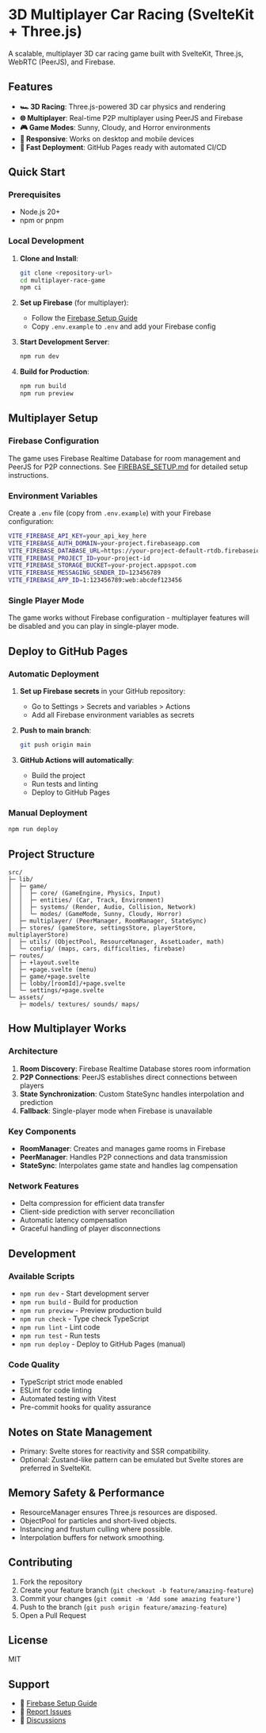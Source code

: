 # 3D Multiplayer Car Racing (SvelteKit + Three.js)

A scalable, multiplayer 3D car racing game built with SvelteKit, Three.js, WebRTC (PeerJS), and Firebase.

## Features

- **🏎️ 3D Racing**: Three.js-powered 3D car physics and rendering
- **🌐 Multiplayer**: Real-time P2P multiplayer using PeerJS and Firebase
- **🎮 Game Modes**: Sunny, Cloudy, and Horror environments
- **📱 Responsive**: Works on desktop and mobile devices
- **🚀 Fast Deployment**: GitHub Pages ready with automated CI/CD

## Quick Start

### Prerequisites

- Node.js 20+
- npm or pnpm

### Local Development

1. **Clone and Install**:

   ```bash
   git clone <repository-url>
   cd multiplayer-race-game
   npm ci
   ```

2. **Set up Firebase** (for multiplayer):

   - Follow the [Firebase Setup Guide](./FIREBASE_SETUP.md)
   - Copy `.env.example` to `.env` and add your Firebase config

3. **Start Development Server**:

   ```bash
   npm run dev
   ```

4. **Build for Production**:
   ```bash
   npm run build
   npm run preview
   ```

## Multiplayer Setup

### Firebase Configuration

The game uses Firebase Realtime Database for room management and PeerJS for P2P connections. See [FIREBASE_SETUP.md](./FIREBASE_SETUP.md) for detailed setup instructions.

### Environment Variables

Create a `.env` file (copy from `.env.example`) with your Firebase configuration:

```bash
VITE_FIREBASE_API_KEY=your_api_key_here
VITE_FIREBASE_AUTH_DOMAIN=your-project.firebaseapp.com
VITE_FIREBASE_DATABASE_URL=https://your-project-default-rtdb.firebaseio.com/
VITE_FIREBASE_PROJECT_ID=your-project-id
VITE_FIREBASE_STORAGE_BUCKET=your-project.appspot.com
VITE_FIREBASE_MESSAGING_SENDER_ID=123456789
VITE_FIREBASE_APP_ID=1:123456789:web:abcdef123456
```

### Single Player Mode

The game works without Firebase configuration - multiplayer features will be disabled and you can play in single-player mode.

## Deploy to GitHub Pages

### Automatic Deployment

1. **Set up Firebase secrets** in your GitHub repository:

   - Go to Settings > Secrets and variables > Actions
   - Add all Firebase environment variables as secrets

2. **Push to main branch**:

   ```bash
   git push origin main
   ```

3. **GitHub Actions will automatically**:
   - Build the project
   - Run tests and linting
   - Deploy to GitHub Pages

### Manual Deployment

```bash
npm run deploy
```

## Project Structure

```
src/
├─ lib/
│  ├─ game/
│  │  ├─ core/ (GameEngine, Physics, Input)
│  │  ├─ entities/ (Car, Track, Environment)
│  │  ├─ systems/ (Render, Audio, Collision, Network)
│  │  └─ modes/ (GameMode, Sunny, Cloudy, Horror)
│  ├─ multiplayer/ (PeerManager, RoomManager, StateSync)
│  ├─ stores/ (gameStore, settingsStore, playerStore, multiplayerStore)
│  ├─ utils/ (ObjectPool, ResourceManager, AssetLoader, math)
│  └─ config/ (maps, cars, difficulties, firebase)
├─ routes/
│  ├─ +layout.svelte
│  ├─ +page.svelte (menu)
│  ├─ game/+page.svelte
│  ├─ lobby/[roomId]/+page.svelte
│  └─ settings/+page.svelte
└─ assets/
   ├─ models/ textures/ sounds/ maps/
```

## How Multiplayer Works

### Architecture

1. **Room Discovery**: Firebase Realtime Database stores room information
2. **P2P Connections**: PeerJS establishes direct connections between players
3. **State Synchronization**: Custom StateSync handles interpolation and prediction
4. **Fallback**: Single-player mode when Firebase is unavailable

### Key Components

- **RoomManager**: Creates and manages game rooms in Firebase
- **PeerManager**: Handles P2P connections and data transmission
- **StateSync**: Interpolates game state and handles lag compensation

### Network Features

- Delta compression for efficient data transfer
- Client-side prediction with server reconciliation
- Automatic latency compensation
- Graceful handling of player disconnections

## Development

### Available Scripts

- `npm run dev` - Start development server
- `npm run build` - Build for production
- `npm run preview` - Preview production build
- `npm run check` - Type check TypeScript
- `npm run lint` - Lint code
- `npm run test` - Run tests
- `npm run deploy` - Deploy to GitHub Pages (manual)

### Code Quality

- TypeScript strict mode enabled
- ESLint for code linting
- Automated testing with Vitest
- Pre-commit hooks for quality assurance

## Notes on State Management

- Primary: Svelte stores for reactivity and SSR compatibility.
- Optional: Zustand-like pattern can be emulated but Svelte stores are preferred in SvelteKit.

## Memory Safety & Performance

- ResourceManager ensures Three.js resources are disposed.
- ObjectPool for particles and short-lived objects.
- Instancing and frustum culling where possible.
- Interpolation buffers for network smoothing.

## Contributing

1. Fork the repository
2. Create your feature branch (`git checkout -b feature/amazing-feature`)
3. Commit your changes (`git commit -m 'Add some amazing feature'`)
4. Push to the branch (`git push origin feature/amazing-feature`)
5. Open a Pull Request

## License

MIT

## Support

- 📖 [Firebase Setup Guide](./FIREBASE_SETUP.md)
- 🐛 [Report Issues](../../issues)
- 💬 [Discussions](../../discussions)
